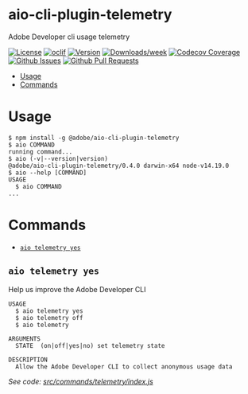 aio-cli-plugin-telemetry
========================

Adobe Developer cli usage telemetry

[![License](https://img.shields.io/npm/l/@adobe/aio-cli-plugin-telemetry.svg)](https://github.com/adobe/aio-cli-plugin-telemetry/blob/master/package.json)
[![oclif](https://img.shields.io/badge/cli-oclif-brightgreen.svg)](https://oclif.io)
[![Version](https://img.shields.io/npm/v/@adobe/aio-cli-plugin-telemetry.svg)](https://npmjs.org/package/@adobe/aio-cli-plugin-telemetry)
[![Downloads/week](https://img.shields.io/npm/dw/@adobe/aio-cli-plugin-telemetry.svg)](https://npmjs.org/package/@adobe/aio-cli-plugin-telemetry)
[![Codecov Coverage](https://img.shields.io/codecov/c/github/adobe/aio-cli-plugin-telemetry/master.svg?style=flat-square)](https://codecov.io/gh/adobe/aio-cli-plugin-telemetry/)
[![Github Issues](https://img.shields.io/github/issues/adobe/aio-cli-plugin-telemetry.svg)](https://github.com/adobe/aio-cli-plugin-telemetry/issues)
[![Github Pull Requests](https://img.shields.io/github/issues-pr/adobe/aio-cli-plugin-telemetry.svg)](https://github.com/adobe/aio-cli-plugin-telemetry/pulls) 

<!-- toc -->
* [Usage](#usage)
* [Commands](#commands)
<!-- tocstop -->
# Usage
<!-- usage -->
```sh-session
$ npm install -g @adobe/aio-cli-plugin-telemetry
$ aio COMMAND
running command...
$ aio (-v|--version|version)
@adobe/aio-cli-plugin-telemetry/0.4.0 darwin-x64 node-v14.19.0
$ aio --help [COMMAND]
USAGE
  $ aio COMMAND
...
```
<!-- usagestop -->
# Commands
<!-- commands -->
* [`aio telemetry yes`](#aio-telemetry-yes)

## `aio telemetry yes`

Help us improve the Adobe Developer CLI

```
USAGE
  $ aio telemetry yes
  $ aio telemetry off
  $ aio telemetry

ARGUMENTS
  STATE  (on|off|yes|no) set telemetry state

DESCRIPTION
  Allow the Adobe Developer CLI to collect anonymous usage data
```

_See code: [src/commands/telemetry/index.js](https://github.com/adobe/aio-cli-plugin-telemetry/blob/v0.4.0/src/commands/telemetry/index.js)_
<!-- commandsstop -->
